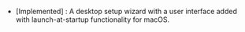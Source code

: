 - [Implemented] : A desktop setup wizard with a user interface added with launch-at-startup functionality for macOS.